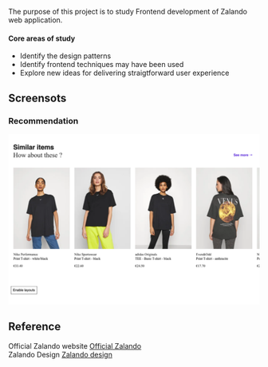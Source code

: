 The purpose of this project is to study Frontend development of Zalando web application.

#### Core areas of study

- Identify the design patterns
- Identify frontend techniques may have been used
- Explore new ideas for delivering straigtforward user experience



## Screensots 
### Recommendation 
![screenshot 1](screenshots/screenshot-1.png)

## Reference

Official Zalando website [Official Zalando](https://www.zalando.ie/women-home/) <br/>
Zalando Design [Zalando design](https://medium.com/zalando-design)
